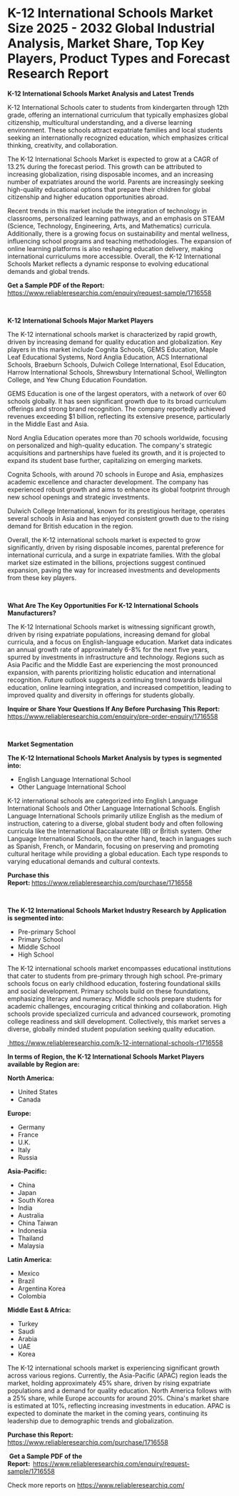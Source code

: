 <p><h1>K-12 International Schools Market Size 2025 - 2032 Global Industrial Analysis, Market Share, Top Key Players, Product Types and Forecast Research Report</h1></p><p><strong>K-12 International Schools Market Analysis and Latest Trends</strong></p>
<p><p>K-12 International Schools cater to students from kindergarten through 12th grade, offering an international curriculum that typically emphasizes global citizenship, multicultural understanding, and a diverse learning environment. These schools attract expatriate families and local students seeking an internationally recognized education, which emphasizes critical thinking, creativity, and collaboration.</p><p>The K-12 International Schools Market is expected to grow at a CAGR of 13.2% during the forecast period. This growth can be attributed to increasing globalization, rising disposable incomes, and an increasing number of expatriates around the world. Parents are increasingly seeking high-quality educational options that prepare their children for global citizenship and higher education opportunities abroad.</p><p>Recent trends in this market include the integration of technology in classrooms, personalized learning pathways, and an emphasis on STEAM (Science, Technology, Engineering, Arts, and Mathematics) curricula. Additionally, there is a growing focus on sustainability and mental wellness, influencing school programs and teaching methodologies. The expansion of online learning platforms is also reshaping education delivery, making international curriculums more accessible. Overall, the K-12 International Schools Market reflects a dynamic response to evolving educational demands and global trends.</p></p>
<p><strong>Get a Sample PDF of the Report:&nbsp;</strong> <a href="https://www.reliableresearchiq.com/enquiry/request-sample/1716558?utm_campaign=2983&utm_medium=2&utm_source=Github&utm_content=ia&utm_term=25032025&utm_id=k-12-international-schools">https://www.reliableresearchiq.com/enquiry/request-sample/1716558</a></p>
<p>&nbsp;</p>
<p><strong>K-12 International Schools Major Market Players</strong></p>
<p><p>The K-12 international schools market is characterized by rapid growth, driven by increasing demand for quality education and globalization. Key players in this market include Cognita Schools, GEMS Education, Maple Leaf Educational Systems, Nord Anglia Education, ACS International Schools, Braeburn Schools, Dulwich College International, Esol Education, Harrow International Schools, Shrewsbury International School, Wellington College, and Yew Chung Education Foundation.</p><p>GEMS Education is one of the largest operators, with a network of over 60 schools globally. It has seen significant growth due to its broad curriculum offerings and strong brand recognition. The company reportedly achieved revenues exceeding $1 billion, reflecting its extensive presence, particularly in the Middle East and Asia.</p><p>Nord Anglia Education operates more than 70 schools worldwide, focusing on personalized and high-quality education. The company's strategic acquisitions and partnerships have fueled its growth, and it is projected to expand its student base further, capitalizing on emerging markets.</p><p>Cognita Schools, with around 70 schools in Europe and Asia, emphasizes academic excellence and character development. The company has experienced robust growth and aims to enhance its global footprint through new school openings and strategic investments.</p><p>Dulwich College International, known for its prestigious heritage, operates several schools in Asia and has enjoyed consistent growth due to the rising demand for British education in the region.</p><p>Overall, the K-12 international schools market is expected to grow significantly, driven by rising disposable incomes, parental preference for international curricula, and a surge in expatriate families. With the global market size estimated in the billions, projections suggest continued expansion, paving the way for increased investments and developments from these key players.</p></p>
<p>&nbsp;</p>
<p><strong>What Are The Key Opportunities For K-12 International Schools Manufacturers?</strong></p>
<p><p>The K-12 International Schools market is witnessing significant growth, driven by rising expatriate populations, increasing demand for global curricula, and a focus on English-language education. Market data indicates an annual growth rate of approximately 6-8% for the next five years, spurred by investments in infrastructure and technology. Regions such as Asia Pacific and the Middle East are experiencing the most pronounced expansion, with parents prioritizing holistic education and international recognition. Future outlook suggests a continuing trend towards bilingual education, online learning integration, and increased competition, leading to improved quality and diversity in offerings for students globally.</p></p>
<p><strong>Inquire or Share Your Questions If Any Before Purchasing This Report:</strong> <a href="https://www.reliableresearchiq.com/enquiry/pre-order-enquiry/1716558?utm_campaign=2983&utm_medium=2&utm_source=Github&utm_content=ia&utm_term=25032025&utm_id=k-12-international-schools">https://www.reliableresearchiq.com/enquiry/pre-order-enquiry/1716558</a></p>
<p>&nbsp;</p>
<p><strong>Market Segmentation</strong></p>
<p><strong>The K-12 International Schools Market Analysis by types is segmented into:</strong></p>
<p><ul><li>English Language International School</li><li>Other Language International School</li></ul></p>
<p><p>K-12 international schools are categorized into English Language International Schools and Other Language International Schools. English Language International Schools primarily utilize English as the medium of instruction, catering to a diverse, global student body and often following curricula like the International Baccalaureate (IB) or British system. Other Language International Schools, on the other hand, teach in languages such as Spanish, French, or Mandarin, focusing on preserving and promoting cultural heritage while providing a global education. Each type responds to varying educational demands and cultural contexts.</p></p>
<p><strong>Purchase this Report:&nbsp;</strong><a href="https://www.reliableresearchiq.com/purchase/1716558?utm_campaign=2983&utm_medium=2&utm_source=Github&utm_content=ia&utm_term=25032025&utm_id=k-12-international-schools">https://www.reliableresearchiq.com/purchase/1716558</a></p>
<p>&nbsp;</p>
<p><strong>The K-12 International Schools Market Industry Research by Application is segmented into:</strong></p>
<p><ul><li>Pre-primary School</li><li>Primary School</li><li>Middle School</li><li>High School</li></ul></p>
<p><p>The K-12 international schools market encompasses educational institutions that cater to students from pre-primary through high school. Pre-primary schools focus on early childhood education, fostering foundational skills and social development. Primary schools build on these foundations, emphasizing literacy and numeracy. Middle schools prepare students for academic challenges, encouraging critical thinking and collaboration. High schools provide specialized curricula and advanced coursework, promoting college readiness and skill development. Collectively, this market serves a diverse, globally minded student population seeking quality education.</p></p>
<p><a href="https://www.reliableresearchiq.com/k-12-international-schools-r1716558?utm_campaign=2983&utm_medium=2&utm_source=Github&utm_content=ia&utm_term=25032025&utm_id=k-12-international-schools">&nbsp;https://www.reliableresearchiq.com/k-12-international-schools-r1716558</a></p>
<p><strong>In terms of Region, the K-12 International Schools Market Players available by Region are:</strong></p>
<p>
    <p> <strong> North America: </strong>
        <ul>
            <li>United States</li>
            <li>Canada</li>
        </ul>
        </p> 
    <p> <strong> Europe: </strong>
        <ul>
            <li>Germany</li>
            <li>France</li>
            <li>U.K.</li>
            <li>Italy</li>
            <li>Russia</li>
        </ul>
        </p> 
    <p> <strong> Asia-Pacific: </strong>
        <ul>
            <li>China</li>
            <li>Japan</li>
            <li>South Korea</li>
            <li>India</li>
            <li>Australia</li>
            <li>China Taiwan</li>
            <li>Indonesia</li>
            <li>Thailand</li>
            <li>Malaysia</li>
        </ul>
        </p> 
    <p> <strong> Latin America: </strong>
        <ul>
            <li>Mexico</li>
            <li>Brazil</li>
            <li>Argentina Korea</li>
            <li>Colombia</li>
        </ul>
        </p> 
    <p> <strong> Middle East & Africa: </strong>
        <ul>
            <li>Turkey</li>
            <li>Saudi</li>
            <li>Arabia</li>
            <li>UAE</li>
            <li>Korea</li>
        </ul>
    </p>
    </p>
<p><p>The K-12 international schools market is experiencing significant growth across various regions. Currently, the Asia-Pacific (APAC) region leads the market, holding approximately 45% share, driven by rising expatriate populations and a demand for quality education. North America follows with a 25% share, while Europe accounts for around 20%. China's market share is estimated at 10%, reflecting increasing investments in education. APAC is expected to dominate the market in the coming years, continuing its leadership due to demographic trends and globalization.</p></p>
<p><strong>Purchase this Report: </strong><a href="https://www.reliableresearchiq.com/purchase/1716558?utm_campaign=2983&utm_medium=2&utm_source=Github&utm_content=ia&utm_term=25032025&utm_id=k-12-international-schools">https://www.reliableresearchiq.com/purchase/1716558</a></p>
<p>&nbsp;<strong>Get a Sample PDF of the Report:&nbsp;&nbsp;</strong><a href="https://www.reliableresearchiq.com/enquiry/request-sample/1716558?utm_campaign=2983&utm_medium=2&utm_source=Github&utm_content=ia&utm_term=25032025&utm_id=k-12-international-schools">https://www.reliableresearchiq.com/enquiry/request-sample/1716558</a></p>
<p><strong></strong></p>
<p>Check more reports on <a href="https://www.reliableresearchiq.com/?utm_campaign=2983&utm_medium=2&utm_source=Github&utm_content=ia&utm_term=25032025&utm_id=k-12-international-schools">https://www.reliableresearchiq.com/</a></p>